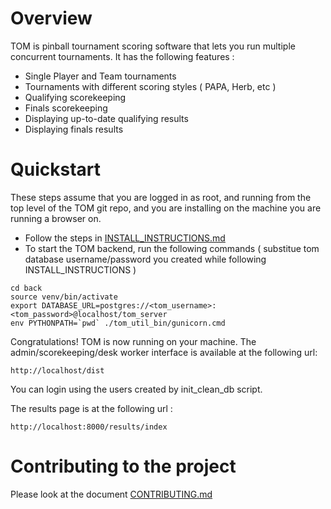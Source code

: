 # Overview
TOM is pinball tournament scoring software that lets you run multiple concurrent tournaments.  It has the following features :
* Single Player and Team tournaments
* Tournaments with different scoring styles ( PAPA, Herb, etc )
* Qualifying scorekeeping
* Finals scorekeeping
* Displaying up-to-date qualifying results
* Displaying finals results

# Quickstart
These steps assume that you are logged in as root, and running from the top level of the TOM git repo, and you are installing on the machine you are running a browser on.

* Follow the steps in [INSTALL_INSTRUCTIONS.md](INSTALL_INSTRUCTIONS.md)
* To start the TOM backend, run the following commands ( substitue tom database username/password you created while following INSTALL_INSTRUCTIONS )

```
cd back
source venv/bin/activate
export DATABASE_URL=postgres://<tom_username>:<tom_password>@localhost/tom_server
env PYTHONPATH=`pwd` ./tom_util_bin/gunicorn.cmd
```

Congratulations!  TOM is now running on your machine.  The admin/scorekeeping/desk worker interface is available at the following url: 
```
http://localhost/dist
```
You can login using the users created by init_clean_db script.

The results page is at the following url : 
```
http://localhost:8000/results/index
```

# Contributing to the project 

Please look at the document [CONTRIBUTING.md](CONTRIBUTING.md)